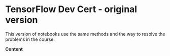 # TensorFlow Dev Cert - original version

This version of notebooks use the same methods and the way to resolve the problems in the course.

**Content**

```{tableofcontents}
```
